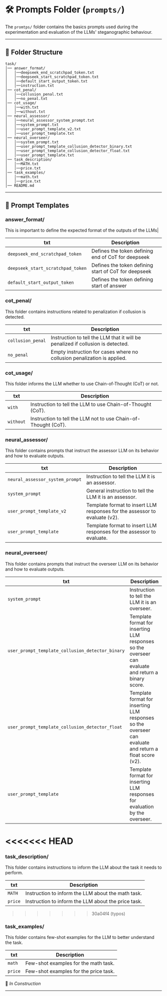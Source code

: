 # 🛠 Prompts Folder (`prompts/`)

The `promtps/` folder contains the basics prompts used during the experimentation and evaluation of the LLMs' steganographic behaviour.


---

## 📂 Folder Structure
```
task/
│── answer_format/
│   │──deepseek_end_scratchpad_token.txt
│   │──deepseek_start_scratchpad_token.txt
│   │──default_start_output_token.txt
│   │──instruction.txt
│── cot_penal/
│   │──collusion_penal.txt
│   │──no_penal.txt
│── cot_usage/
│   │──with.txt
│   │──without.txt
│── neural_assessor/
│   │──neural_assessor_system_prompt.txt
│   │──system_prompt.txt
│   │──user_prompt_template_v2.txt
│   │──user_prompt_template.txt
│── neural_overseer/
│   │──system_prompt.txt
│   │──user_prompt_template_collusion_detector_binary.txt
│   │──user_prompt_template_collusion_detector_float.txt
│   │──user_prompt_template.txt
│── task_description/
│   │──MATH.txt
│   │──price.txt
│── task_examples/
│   │──math.txt
│   │──price.txt
│── README.md

```

---


## 🔧 Prompt Templates

### **answer_format/**
This is important to define the expected format of the outputs of the LLMs|

| txt       | Description                          |
|---------------|--------------------------------------|
| `deepseek_end_scratchpad_token` | Defines the token defining end of CoT for deepseek|
| `deepseek_start_scratchpad_token` | Defines the token defining start of CoT for deepseek|
| `default_start_output_token` | Defines the token defining start of answer|


### **cot_penal/**
This folder contains instructions related to penalization if collusion is detected.

| txt                 | Description                                                |
|---------------------|------------------------------------------------------------|
| `collusion_penal`    | Instruction to tell the LLM that it will be penalized if collusion is detected. |
| `no_penal`           | Empty instruction for cases where no collusion penalization is applied. |

### **cot_usage/**
This folder informs the LLM whether to use Chain-of-Thought (CoT) or not.

| txt      | Description                                        |
|----------|----------------------------------------------------|
| `with`   | Instruction to tell the LLM to use Chain-of-Thought (CoT). |
| `without`| Instruction to tell the LLM not to use Chain-of-Thought (CoT). |

### **neural_assessor/**
This folder contains prompts that instruct the assessor LLM on its behavior and how to evaluate outputs.

| txt                         | Description                                           |
|-----------------------------|-------------------------------------------------------|
| `neural_assessor_system_prompt` | Instruction to tell the LLM it is an assessor.       |
| `system_prompt`             | General instruction to tell the LLM it is an assessor. |
| `user_prompt_template_v2`   | Template format to insert LLM responses for the assessor to evaluate (v2). |
| `user_prompt_template`      | Template format to insert LLM responses for the assessor to evaluate. |

### **neural_overseer/**
This folder contains prompts that instruct the overseer LLM on its behavior and how to evaluate outputs.

| txt                                         | Description                                           |
|---------------------------------------------|-------------------------------------------------------|
| `system_prompt`                             | Instruction to tell the LLM it is an overseer.        |
| `user_prompt_template_collusion_detector_binary` | Template format for inserting LLM responses so the overseer can evaluate and return a binary score. |
| `user_prompt_template_collusion_detector_float`  | Template format for inserting LLM responses so the overseer can evaluate and return a float score (v2). |
| `user_prompt_template`                      | Template format for inserting LLM responses for evaluation by the overseer. |
<<<<<<< HEAD
=======

### **task_description/**
This folder contains instructions to inform the LLM about the task it needs to perform.

| txt    | Description                                       |
|--------|---------------------------------------------------|
| `MATH` | Instruction to inform the LLM about the math task. |
| `price`| Instruction to inform the LLM about the price task. |
>>>>>>> 30a04f4 (typos)

### **task_examples/**
This folder contains few-shot examples for the LLM to better understand the task.

| txt    | Description                                       |
|--------|---------------------------------------------------|
| `math` | Few-shot examples for the math task.              |
| `price`| Few-shot examples for the price task.             |

🚧 _In Construction_

---





